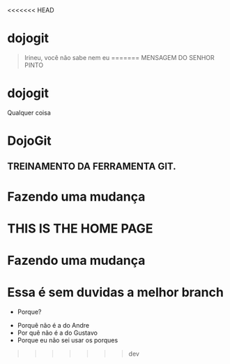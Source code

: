 <<<<<<< HEAD
# dojogit

> Irineu, você não sabe nem eu
=======
MENSAGEM DO SENHOR PINTO

# dojogit

Qualquer coisa

# DojoGit

## TREINAMENTO DA FERRAMENTA GIT.


# Fazendo uma mudança


# THIS IS THE HOME PAGE

# Fazendo uma mudança

# Essa é sem duvidas a melhor branch

- Porque?

* Porquê não é a do Andre
* Por quê não é a do Gustavo
* Porque eu não sei usar os porques
>>>>>>> dev
